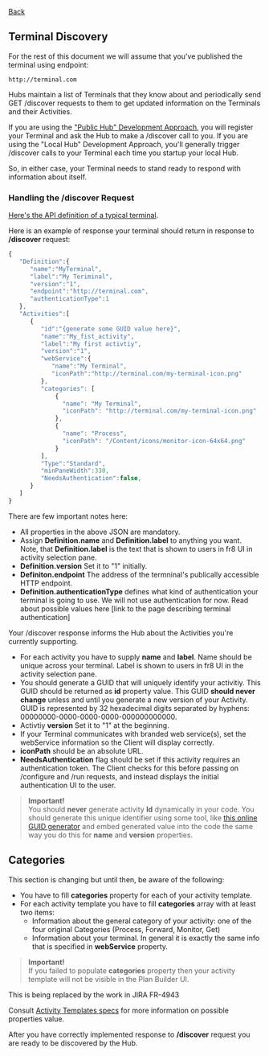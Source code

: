 [Back](https://github.com/Fr8org/Fr8Core/blob/master/Docs/ForDevelopers/DevelopmentGuides/PlatformIdependentTerminalDeveloperGuide.md)


## Terminal Discovery

For the rest of this document we will assume that you've published the terminal using endpoint: 

	http://terminal.com
	
Hubs maintain a list of Terminals that they know about and periodically send GET /discover requests to them to get updated information on the Terminals and their Activities.

If you are using the ["Public Hub" Development Approach](https://github.com/Fr8org/Fr8Core/blob/master/Docs/ForDevelopers/DevelopmentGuides/ChoosingADevelopmentApproach.md), you will register your Terminal and ask the Hub to make a /discover call to you. If you are using the "Local Hub" Development Approach, you'll generally trigger /discover calls to your Terminal each time you startup your local Hub.

So, in either case, your Terminal needs to stand ready to respond with information about itself.

### Handling the /discover Request

[Here's the API definition of a typical terminal](https://terminalfr8core.fr8.co/swagger/ui/index#!/Terminal/Terminal_Get). 

Here is an example of response your terminal should return in response to **/discover** request:
```javascript
{
   "Definition":{
      "name":"MyTerminal",
      "label":"My Teriminal",
      "version":"1",
      "endpoint":"http://terminal.com",
      "authenticationType":1
   },
   "Activities":[
      {
 		 "id":"{generate some GUID value here}",
         "name":"My_fist_activity",
         "label":"My first activtiy",
         "version":"1",
         "webService":{
            "name":"My Terminal",
            "iconPath":"http://terminal.com/my-terminal-icon.png"
         },
         "categories": [
	         {
	           "name": "My Terminal",
	           "iconPath": "http://terminal.com/my-terminal-icon.png"
	         },
	         {
	           "name": "Process",
	           "iconPath": "/Content/icons/monitor-icon-64x64.png"
	         }
         ],
         "Type":"Standard",
         "minPaneWidth":330,
         "NeedsAuthentication":false,
      }
   ]
}
```

There are few important notes here:
* All properties in the above JSON are mandatory.
* Assign **Definition.name** and **Definition.label** to anything you want. Note, that **Definition.label** is the text that is shown to users in fr8 UI in activity selection pane.
* **Definition.version**  Set it to "1" initially. 
* **Definiton.endpoint** The address of the termninal's publically accessible HTTP endpoint. 
* **Definition.authenticationType** defines what kind of authentication your terminal is going to use. We will not use authentication for now. Read about possible values here [link to the page describing terminal authentication]
 
Your /discover response informs the Hub about the Activities you're currently supporting. 

* For each activity you have to supply **name** and **label**. Name should be unique across your terminal. Label is shown to users in fr8 UI in the activity selection pane. 
* You should generate a GUID that will uniquely identify your activitiy. This GUID should be returned as **id** property value. This GUID **should never change** unless and until you generate a new version of your Activity. GUID is represented by 32 hexadecimal digits separated by hyphens: 00000000-0000-0000-0000-000000000000.
* Activtiy **version** Set it to "1" at the beginning.
* If your Terminal communicates with branded web service(s), set the webService information so the Client will display correctly.
* **iconPath** should be an absolute URL. 
* **NeedsAuthentication** flag should be set if this activity requires an authentication token. The Client checks for this before passing on /configure and /run requests, and instead displays the initial authentication UI to the user. 

> **Important!**  
> You should **never** generate activity **Id** dynamically in your code. You should generate this unique identifier using some tool, like [this online GUID generator](https://www.guidgenerator.com/) and embed generated value into the code the same way you do this for **name** and **version** properties.  

Categories
---------------

This section is changing but until then, be aware of the following:  
* You have to fill **categories** property for each of your activity template.
* For each activity template you have to fill **categories** array with at least two items:
	* Information about the general category of your activity: one of the four original Categories (Process, Forward, Monitor, Get)
	* Information about your terminal. In general it is exactly the same info that is specified in **webService** property.

> **Important!**  
> If you failed to populate **categories** property then your activity template will not be visible in the Plan Builder UI.

This is being replaced by the work in JIRA FR-4943

Consult [Activity Templates specs](https://github.com/Fr8org/Fr8Core/blob/master/Docs/ForDevelopers/Objects/ActivityTemplates.md) for more information on possible properties value.

After you have correctly implemented response to **/discover** request you are ready to be discovered by the Hub. 
